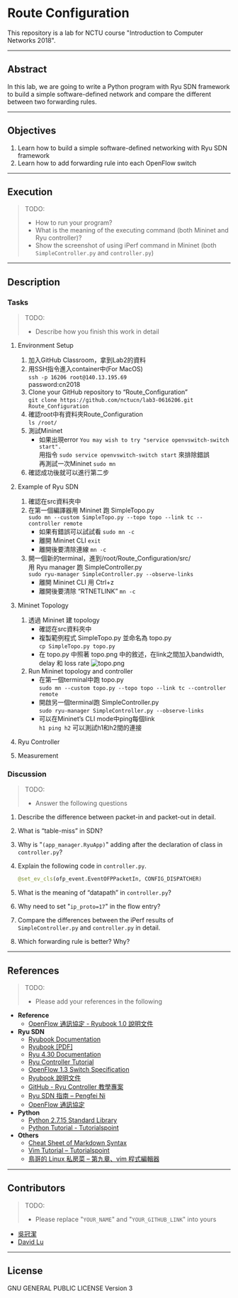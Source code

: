 # Route Configuration

This repository is a lab for NCTU course "Introduction to Computer Networks 2018".

---
## Abstract

In this lab, we are going to write a Python program with Ryu SDN framework to build a simple software-defined network and compare the different between two forwarding rules.

---
## Objectives

1. Learn how to build a simple software-defined networking with Ryu SDN framework
2. Learn how to add forwarding rule into each OpenFlow switch

---
## Execution

> TODO:
> * How to run your program?
> * What is the meaning of the executing command (both Mininet and Ryu controller)?
> * Show the screenshot of using iPerf command in Mininet (both `SimpleController.py` and `controller.py`)

---
## Description

### Tasks

> TODO:
> * Describe how you finish this work in detail

1. Environment Setup
   1) 加入GitHub Classroom，拿到Lab2的資料
   2) 用SSH指令進入container中(For MacOS)  
      `ssh -p 16206 root@140.13.195.69`  
      password:cn2018
   3) Clone your GitHub repository to “Route_Configuration”  
      `git clone https://github.com/nctucn/lab3-0616206.git Route_Configuration`  
   4) 確認root中有資料夾Route_Configuration  
      `ls /root/`
   5) 測試Mininet  
      * 如果出現error `You may wish to try "service openvswitch-switch start".`  
        用指令 `sudo service openvswitch-switch start` 來排除錯誤  
        再測試一次Mininet `sudo mn`
   6) 確認成功後就可以進行第二步   

2. Example of Ryu SDN
   1) 確認在src資料夾中
   2) 在第一個編譯器用 Mininet 跑 SimpleTopo.py  
      `sudo mn --custom SimpleTopo.py --topo topo --link tc --controller remote`  
      * 如果有錯誤可以試試看 `sudo mn -c`
      * 離開 Mininet CLI `exit`
      * 離開後要清除連線 `mn -c`
   3) 開一個新的terminal，進到/root/Route_Configuration/src/  
      用 Ryu manager 跑 SimpleController.py  
      `sudo ryu-manager SimpleController.py --observe-links`  
      * 離開 Mininet CLI 用 Ctrl+z
      * 離開後要清除 “RTNETLINK” `mn -c`

3. Mininet Topology
   1) 透過 Mininet 建 topology
      * 確認在src資料夾中
      * 複製範例程式 SimpleTopo.py 並命名為 topo.py  
         `cp SimpleTopo.py topo.py`
      * 在 topo.py 中照著 topo.png 中的敘述，在link之間加入bandwidth, delay 和 loss rate
         ![topo.png](https://github.com/nctucn/lab3-kuanchiehwu/blob/master/src/topo/topo.png)
   2) Run Mininet topology and controller
      * 在第一個terminal中跑 topo.py  
         `sudo mn --custom topo.py --topo topo --link tc --controller remote`
      * 開啟另一個terminal跑 SimpleController.py  
         `sudo ryu-manager SimpleController.py --observe-links`  
      * 可以在Mininet’s CLI mode中ping每個link  
         `h1 ping h2` 可以測試h1和h2間的連接

4. Ryu Controller

5. Measurement

### Discussion

> TODO:
> * Answer the following questions

1. Describe the difference between packet-in and packet-out in detail.
   
2. What is “table-miss” in SDN?
   
3. Why is "`(app_manager.RyuApp)`" adding after the declaration of class in `controller.py`?
   
4. Explain the following code in `controller.py`.
    ```python
    @set_ev_cls(ofp_event.EventOFPPacketIn, CONFIG_DISPATCHER)
    ```

5. What is the meaning of “datapath” in `controller.py`?
   
6. Why need to set "`ip_proto=17`" in the flow entry?
   
7. Compare the differences between the iPerf results of `SimpleController.py` and `controller.py` in detail.
   
8. Which forwarding rule is better? Why?

---
## References

> TODO: 
> * Please add your references in the following

* **Reference**
    * [OpenFlow 通訊協定 - Ryubook 1.0 說明文件](https://osrg.github.io/ryu-book/zh_tw/html/openflow_protocol.html)
* **Ryu SDN**
    * [Ryubook Documentation](https://osrg.github.io/ryu-book/en/html/)
    * [Ryubook [PDF]](https://osrg.github.io/ryu-book/en/Ryubook.pdf)
    * [Ryu 4.30 Documentation](https://github.com/mininet/mininet/wiki/Introduction-to-Mininet)
    * [Ryu Controller Tutorial](http://sdnhub.org/tutorials/ryu/)
    * [OpenFlow 1.3 Switch Specification](https://www.opennetworking.org/wp-content/uploads/2014/10/openflow-spec-v1.3.0.pdf)
    * [Ryubook 說明文件](https://osrg.github.io/ryu-book/zh_tw/html/)
    * [GitHub - Ryu Controller 教學專案](https://github.com/OSE-Lab/Learning-SDN/blob/master/Controller/Ryu/README.md)
    * [Ryu SDN 指南 – Pengfei Ni](https://feisky.gitbooks.io/sdn/sdn/ryu.html)
    * [OpenFlow 通訊協定](https://osrg.github.io/ryu-book/zh_tw/html/openflow_protocol.html)
* **Python**
    * [Python 2.7.15 Standard Library](https://docs.python.org/2/library/index.html)
    * [Python Tutorial - Tutorialspoint](https://www.tutorialspoint.com/python/)
* **Others**
    * [Cheat Sheet of Markdown Syntax](https://www.markdownguide.org/cheat-sheet)
    * [Vim Tutorial – Tutorialspoint](https://www.tutorialspoint.com/vim/index.htm)
    * [鳥哥的 Linux 私房菜 – 第九章、vim 程式編輯器](http://linux.vbird.org/linux_basic/0310vi.php)

---
## Contributors

> TODO:
> * Please replace "`YOUR_NAME`" and "`YOUR_GITHUB_LINK`" into yours

* [吳冠潔](https://github.com/kuanchiehwu)
* [David Lu](https://github.com/yungshenglu)

---
## License

GNU GENERAL PUBLIC LICENSE Version 3
